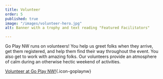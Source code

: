 ```yaml
---
title: Volunteer
order: 5
published: true
image: "/images/volunteer-hero.jpg"
alt: Banner with a trophy and text reading "Featured Facilitators"

---
```

Go Play NW runs on volunteers! You help us greet folks when they arrive, get them registered, and help them find their way throughout the event. You also get to work with amazing folks. Our volunteers provide an atmosphere of calm during an otherwise hectic weekend of activities.

[Volunteer at Go Play NW!](/volunteer){.icon-goplaynw}